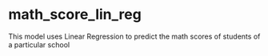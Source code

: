 # math_score_lin_reg
This model uses Linear Regression to predict the math scores of students of a particular school

